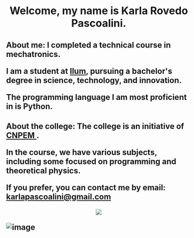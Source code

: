 <h1> <p align=center> Welcome, my name is Karla Rovedo Pascoalini. </p>
<h2> About me:
I completed a technical course in mechatronics.

I am a student at <a href="https://ilum.cnpem.br"> Ilum</a>, pursuing a bachelor's degree in science, technology, and innovation.

The programming language I am most proficient in is Python.

<h2> About the college:
The college is an initiative of <a href="https://cnpem.br"> CNPEM </a>.

In the course, we have various subjects, including some focused on programming and theoretical physics.

If you prefer, you can contact me by email: karlapascoalini@gmail.com

<div>
<p align=center>
 <a href="www.linkedin.com/in/karla-rovedo-pascoalini-866239192" target="_blank"><img src="https://img.shields.io/badge/-LinkedIn-%230077B5?style=for-the-badge&logo=linkedin&logoColor=white" target="_blank"></a> 
</p>

![image](https://user-images.githubusercontent.com/107007032/194929548-544534ff-b4a2-4deb-be40-933d1f012620.png)
